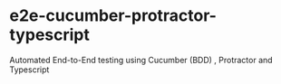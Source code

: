 # e2e-cucumber-protractor-typescript
Automated End-to-End testing using Cucumber (BDD) , Protractor and Typescript
